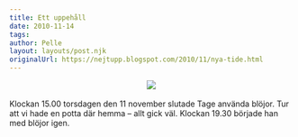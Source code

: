 ```yaml
---
title: Ett uppehåll
date: 2010-11-14
tags: 	
author: Pelle
layout: layouts/post.njk
originalUrl: https://nejtupp.blogspot.com/2010/11/nya-tide.html
---
```


<div style="text-align: center;"><img src="../../../../img/Testbilder%2Bmed%2Bnya%2Bkameran-IMG_0013.jpg"><br><br><div style="text-align: left;">Klockan 15.00 torsdagen den 11 november slutade Tage använda blöjor. Tur att vi hade en potta där hemma – allt gick väl. Klockan 19.30 började han med blöjor igen.<br></div></div>
